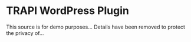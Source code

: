 TRAPI WordPress Plugin
======================

This source is for demo purposes... Details have been removed to protect the privacy of...
